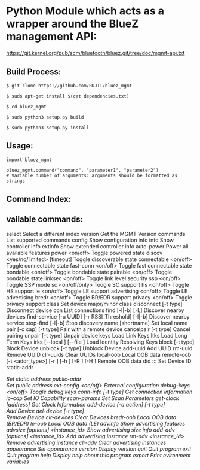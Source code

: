 # Python Module which acts as a wrapper around the BlueZ management API:
https://git.kernel.org/pub/scm/bluetooth/bluez.git/tree/doc/mgmt-api.txt

## Build Process:

    $ git clone https://github.com/BOJIT/bluez_mgmt

    $ sudo apt-get install $(cat dependencies.txt)

    $ cd bluez_mgmt

    $ sudo python3 setup.py build

    $ sudo python3 setup.py install

## Usage:

    import bluez_mgmt

    bluez_mgmt.command("command", "parameter1", "parameter2")
    # Variable number of arguments: arguments should be formatted as strings

## Command Index:

vailable commands:
-------------------
select <index>                                    Select a different index
version                                           Get the MGMT Version
commands                                          List supported commands
config                                            Show configuration info
info                                              Show controller info
extinfo                                           Show extended controller info
auto-power                                        Power all available features
power <on/off>                                    Toggle powered state
discov <yes/no/limited> [timeout]                 Toggle discoverable state
connectable <on/off>                              Toggle connectable state
fast-conn <on/off>                                Toggle fast connectable state
bondable <on/off>                                 Toggle bondable state
pairable <on/off>                                 Toggle bondable state
linksec <on/off>                                  Toggle link level security
ssp <on/off>                                      Toggle SSP mode
sc <on/off/only>                                  Toogle SC support
hs <on/off>                                       Toggle HS support
le <on/off>                                       Toggle LE support
advertising <on/off>                              Toggle LE advertising
bredr <on/off>                                    Toggle BR/EDR support
privacy <on/off>                                  Toggle privacy support
class <major> <minor>                             Set device major/minor class
disconnect [-t type] <remote address>             Disconnect device
con                                               List connections
find [-l|-b] [-L]                                 Discover nearby devices
find-service [-u UUID] [-r RSSI_Threshold] [-l|-b] Discover nearby service
stop-find [-l|-b]                                 Stop discovery
name <name> [shortname]                           Set local name
pair [-c cap] [-t type] <remote address>          Pair with a remote device
cancelpair [-t type] <remote address>             Cancel pairing
unpair [-t type] <remote address>                 Unpair device
keys                                              Load Link Keys
ltks                                              Load Long Term Keys
irks [--local <index>] [--file <file path>]       Load Identity Resolving Keys
block [-t type] <remote address>                  Block Device
unblock [-t type] <remote address>                Unblock Device
add-uuid <UUID> <service class hint>              Add UUID
rm-uuid <UUID>                                    Remove UUID
clr-uuids                                         Clear UUIDs
local-oob                                         Local OOB data
remote-oob [-t <addr_type>] [-r <rand192>] [-h <hash192>] [-R <rand256>] [-H <hash256>] <addr> Remote OOB data
did <source>:<vendor>:<product>:<version>         Set Device ID
static-addr <address>                             Set static address
public-addr <address>                             Set public address
ext-config <on/off>                               External configuration
debug-keys <on/off>                               Toogle debug keys
conn-info [-t type] <remote address>              Get connection information
io-cap <cap>                                      Set IO Capability
scan-params <interval> <window>                   Set Scan Parameters
get-clock [address]                               Get Clock Information
add-device [-a action] [-t type] <address>        Add Device
del-device [-t type] <address>                    Remove Device
clr-devices                                       Clear Devices
bredr-oob                                         Local OOB data (BR/EDR)
le-oob                                            Local OOB data (LE)
advinfo                                           Show advertising features
advsize [options] <instance_id>                   Show advertising size info
add-adv [options] <instance_id>                   Add advertising instance
rm-adv <instance_id>                              Remove advertising instance
clr-adv                                           Clear advertising instances
appearance <appearance>                           Set appearance
version                                           Display version
quit                                              Quit program
exit                                              Quit program
help                                              Display help about this program
export                                            Print evironment variables
